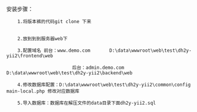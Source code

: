 安装步骤：

        1.将版本裤的代码git clone 下来


        2.放到到到服务器web下

        3.配置域名 前台：www.demo.com       D:\data\wwwroot\web\test\dh2y-yii2\frontend\web

                            后台：admin.demo.com   D:\data\wwwroot\web\test\dh2y-yii2\backend\web

        4.修改数据库配置：D:\data\wwwroot\web\test\dh2y-yii2\common\config    main-local.php 修改对应数据库

        5.导入数据库：数据库在解压文件的data目录下面dh2y-yii2.sql